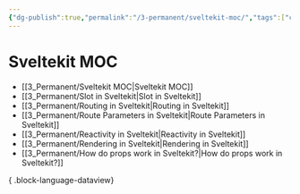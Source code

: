 ```yaml
---
{"dg-publish":true,"permalink":"/3-permanent/sveltekit-moc/","tags":["code/sveltekit"],"created":"2023-07-24T15:36:28.391-05:00","updated":"2023-09-05T14:41:02.660-05:00"}
---
```


# Sveltekit MOC
- [[3_Permanent/Sveltekit MOC\|Sveltekit MOC]]
- [[3_Permanent/Slot in Sveltekit\|Slot in Sveltekit]]
- [[3_Permanent/Routing in Sveltekit\|Routing in Sveltekit]]
- [[3_Permanent/Route Parameters in Sveltekit\|Route Parameters in Sveltekit]]
- [[3_Permanent/Reactivity in Sveltekit\|Reactivity in Sveltekit]]
- [[3_Permanent/Rendering in Sveltekit\|Rendering in Sveltekit]]
- [[3_Permanent/How do props work in Sveltekit?\|How do props work in Sveltekit?]]

{ .block-language-dataview}